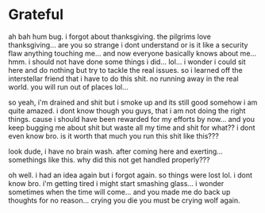 # Grateful

ah bah hum bug.  i forgot about thanksgiving.  the pilgrims love thanksgiving...  are you so strange i dont understand or is it like a security flaw anything touching me...  and now everyone basically knows about me...  hmm. i should not have done some things i did...  lol...  i wonder i could sit here and do nothing but try to tackle the real issues.  so i learned off the interstellar friend that i have to do this shit.  no running away in the real world.  you will run out of places lol...

so yeah, i'm drained and shit but i smoke up and its still good somehow i am quite amazed.  i dont know though you guys, that i am not doing the right things.  cause i should have been rewarded for my efforts by now...  and you keep bugging me about shit but waste all my time and shit for what?? i dont even know bro.  is it worth that much you run this shit like this???

look dude, i have no brain wash.  after coming here and exerting...  somethings like this.  why did this not get handled properly???

oh well.  i had an idea again but i forgot again.  so things were lost lol.  i dont know bro. i'm getting tired i might start smashing glass...  i wonder sometimes when the time will come...  and you made me do back up thoughts for no reason... crying you die you must be crying wolf again.
